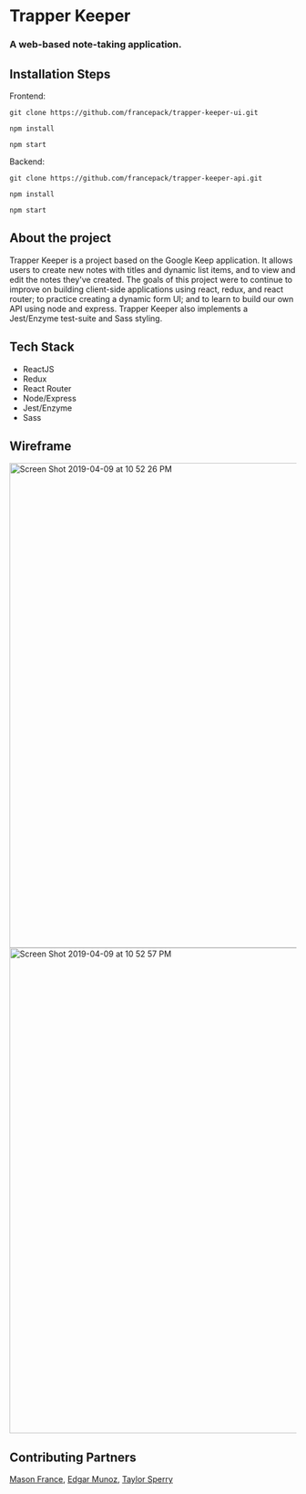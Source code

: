 # Trapper Keeper

### A web-based note-taking application.

## Installation Steps

Frontend: 

```git clone https://github.com/francepack/trapper-keeper-ui.git```

```npm install```

```npm start```

Backend: 

```git clone https://github.com/francepack/trapper-keeper-api.git```

```npm install```

```npm start```

## About the project

Trapper Keeper is a project based on the Google Keep application. It allows users to create new notes with titles and dynamic list items, and to view and edit the notes they've created. The goals of this project were to continue to improve on building client-side applications using react, redux, and react router; to practice creating a dynamic form UI; and to learn to build our own API using node and express. Trapper Keeper also implements a Jest/Enzyme test-suite and Sass styling.

## Tech Stack

- ReactJS
- Redux
- React Router
- Node/Express
- Jest/Enzyme
- Sass

## Wireframe

<img width="850" alt="Screen Shot 2019-04-09 at 10 52 26 PM" src="https://user-images.githubusercontent.com/43555476/55852446-4ff14500-5b1a-11e9-8cd2-786e84096f61.png">
<img width="851" alt="Screen Shot 2019-04-09 at 10 52 57 PM" src="https://user-images.githubusercontent.com/43555476/55852450-52ec3580-5b1a-11e9-928c-3d7aef75fb83.png">

## Contributing Partners
[Mason France](https://github.com/francepack),
[Edgar Munoz](https://github.com/criteriamor),
[Taylor Sperry](https://github.com/taylorsperry)

